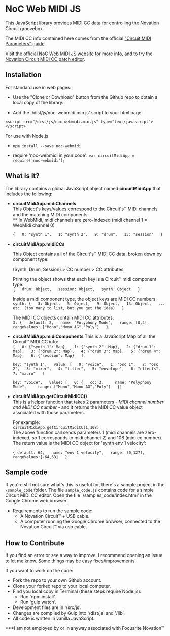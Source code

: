 # NoC Web MIDI JS

This JavaScript library provides MIDI CC data for controlling 
the Novation Circuit groovebox.

The MIDI CC info contained here comes from the official
["Circuit MIDI Parameters" guide][1].

[1]: https://customer.novationmusic.com/en/support/downloads?brand=Novation&product_by_type=541&download_type=all

[Visit the official NoC Web MIDI JS website](https://noc-webmidi.com) for more info,
and to try the 
[Novation Circuit MIDI CC patch editor](https://noc-webmidi.com/sample-app).

## Installation
For standard use in web pages:

  * Use the "Clone or Download" button from the Github repo to obtain a local copy
  of the library.

  * Add the '/dist/js/noc-webmidi.min.js' script to your html page:

  `<script src="/dist/js/noc-webmidi.min.js" type="text/javascript"></script>`

For use with Node.js

  * `npm install --save noc-webmidi`

  * require 'noc-webmidi in your code': `var circuitMidiApp = require('noc-webmidi');`

## What is it?
The library contains a global JavaScript object named __circuitMidiApp__ that includes
the following:

* __circuitMidiApp.midiChannels__  
    This Object's keys/values correspond to the Circuit's&trade; MIDI channels
    and the matching MIDI components:  
    ** In WebMidi, midi channels are zero-indexed (midi channel 1 = WebMidi channel 0)

    `{  
      0: "synth 1",  
      1: "synth 2",  
      9: "drum",  
      15: "session"  
    }`

* __circuitMidiApp.midiCCs__

    This Object contains all of the Circuit's&trade; MIDI CC data, broken down
by component type:

    (Synth, Drum, Session) > CC number > CC attributes.

    Printing the object shows that each key is a Circuit&trade; midi component type:  
    `{  
      drum: Object,  
      session: Object,  
      synth: Object  
     }`  

     Inside a midi component type, the object keys are MIDI CC numbers:  
     `synth: {  
       3: Object,  
       5: Object,  
       9: Object,  
       13: Object,  
       ... etc. (too many to list, but you get the idea)  
     }`

     The MIDI CC objects contain MIDI CC attributes:  
     `3: {  
       default: 2,  
       name: "Polyphony Mode",  
       range: [0,2],  
       rangeValues: ["Mono","Mono AG","Poly"]  
     }`

* __circuitMidiApp.midiComponents__
    This is a JavaScript Map of all the Circuit&trade; MIDI CC info:  
    `[  
    0: {"synth 1": Map},  
    1: {"synth 2": Map},  
    2: {"drum 1": Map},  
    3: {"drum 2": Map},  
    4: {"drum 3": Map},  
    5: {"drum 4": Map},  
    6: {"session": Map}  
    ]`

    `key: "synth 1",  
    value: [  
    0: "voice",  
    1: "osc 1",  
    2: "osc 2",  
    3: "mixer",  
    4: "filter",  
    5: "envelope",  
    6: "effects",  
    7: "macro"  
    ]`

    `key: "voice",  
    value: [  
    0: {  
       cc: 3,    
       name: "Polyphony Mode",    
       range: ["Mono","Mono AG","Poly"]  
    }]
    `
* __circuitMidiApp.getCircuitMidiCC()__  
    This is a helper function that takes 2 parameters -
    _MIDI channel number and MIDI CC number_ -
    and it returns the MIDI CC value object associated with those parameters.

    For example:  
    `circuitMidiApp.getCircuitMidiCC(1,108);`  
    The above function call sends parameters 1 (midi channels are zero-indexed,
    so 1 corresponds to midi channel 2) and 108 (midi cc number). The return value
    is the MIDI CC object for 'synth env 1 velocity':  

    `{
      default: 64,  
      name: "env 1 velocity",  
      range: [0,127],  
      rangeValues:[-64,63]  
    }`  

## Sample code
If you're still not sure what's this is useful for, there's a sample project in
the `/sample_code` folder. The file `sample_code.js` contains code for a
simple Circuit MIDI CC editor. Open the file '/samples_code/index.html' in the
Google Chrome web browser.

* Requirements to run the sample code:
  * A Novation Circuit&trade; + USB cable.
  * A computer running the Google Chrome browser, connected to the Novation Circuit&trade;
  via usb cable.

## How to Contribute
If you find an error or see a way to improve, I recommend opening an issue to let me know.
Some things may be easy fixes/improvements.

If you want to work on the code:

* Fork the repo to your own Github account.
* Clone your forked repo to your local computer.
* Find you local copy in Terminal (these steps require Node.js):
  * Run 'npm install'.
  * Run 'gulp watch'.
* Development files are in '/src/js'.
* Changes are compiled by Gulp into '/dist/js' and '/lib'.
* All code is written in vanilla JavaScript.

***I am not employed by or in anyway associated with Focusrite Novation&trade;
